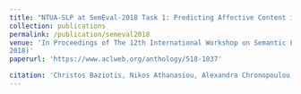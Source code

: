 ```yaml
---
title: "NTUA-SLP at SemEval-2018 Task 1: Predicting Affective Content in Tweets with Deep Attentive RNNs and Transfer Learning"
collection: publications
permalink: /publication/semeval2018
venue: 'In Proceedings of The 12th International Workshop on Semantic Evaluation (SemEval
2018)'
paperurl: 'https://www.aclweb.org/anthology/S18-1037'

citation: 'Christos Baziotis, Nikos Athanasiou, Alexandra Chronopoulou, Athanasia Kolovou, Georgios Paraskevopoulos, Nikolaos Ellinas, Shrikanth Narayanan, Alexandros Potamianos. (2018). 1(6).'
---
```






